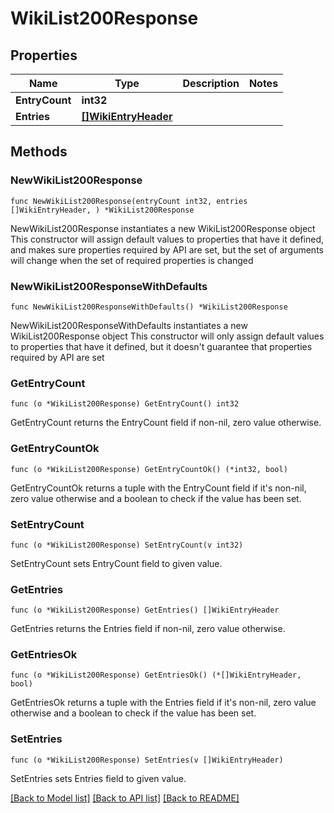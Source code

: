 # WikiList200Response

## Properties

Name | Type | Description | Notes
------------ | ------------- | ------------- | -------------
**EntryCount** | **int32** |  | 
**Entries** | [**[]WikiEntryHeader**](WikiEntryHeader.md) |  | 

## Methods

### NewWikiList200Response

`func NewWikiList200Response(entryCount int32, entries []WikiEntryHeader, ) *WikiList200Response`

NewWikiList200Response instantiates a new WikiList200Response object
This constructor will assign default values to properties that have it defined,
and makes sure properties required by API are set, but the set of arguments
will change when the set of required properties is changed

### NewWikiList200ResponseWithDefaults

`func NewWikiList200ResponseWithDefaults() *WikiList200Response`

NewWikiList200ResponseWithDefaults instantiates a new WikiList200Response object
This constructor will only assign default values to properties that have it defined,
but it doesn't guarantee that properties required by API are set

### GetEntryCount

`func (o *WikiList200Response) GetEntryCount() int32`

GetEntryCount returns the EntryCount field if non-nil, zero value otherwise.

### GetEntryCountOk

`func (o *WikiList200Response) GetEntryCountOk() (*int32, bool)`

GetEntryCountOk returns a tuple with the EntryCount field if it's non-nil, zero value otherwise
and a boolean to check if the value has been set.

### SetEntryCount

`func (o *WikiList200Response) SetEntryCount(v int32)`

SetEntryCount sets EntryCount field to given value.


### GetEntries

`func (o *WikiList200Response) GetEntries() []WikiEntryHeader`

GetEntries returns the Entries field if non-nil, zero value otherwise.

### GetEntriesOk

`func (o *WikiList200Response) GetEntriesOk() (*[]WikiEntryHeader, bool)`

GetEntriesOk returns a tuple with the Entries field if it's non-nil, zero value otherwise
and a boolean to check if the value has been set.

### SetEntries

`func (o *WikiList200Response) SetEntries(v []WikiEntryHeader)`

SetEntries sets Entries field to given value.



[[Back to Model list]](../README.md#documentation-for-models) [[Back to API list]](../README.md#documentation-for-api-endpoints) [[Back to README]](../README.md)


